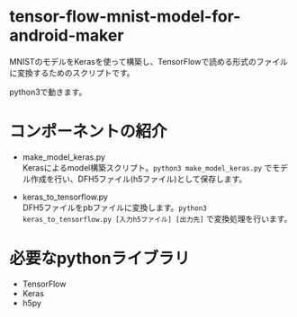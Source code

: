 # tensor-flow-mnist-model-for-android-maker

MNISTのモデルをKerasを使って構築し、TensorFlowで読める形式のファイルに変換するためのスクリプトです。

python3で動きます。

# コンポーネントの紹介

- make_model_keras.py <BR> Kerasによるmodel構築スクリプト。`python3 make_model_keras.py` でモデル作成を行い、DFH5ファイル(h5ファイル)として保存します。
  
  
- keras_to_tensorflow.py<BR>DFH5ファイルをpbファイルに変換します。`python3 keras_to_tensorflow.py [入力h5ファイル] [出力先]` で変換処理を行います。
 
# 必要なpythonライブラリ

- TensorFlow
- Keras
- h5py

